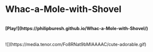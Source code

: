 # Whac-a-Mole-with-Shovel
<br>
<b>[Play!](https://philipburesh.github.io/Whac-a-Mole-with-Shovel/)</b><br>
<br>
<br>
![](https://media.tenor.com/Fo8RNat9bMIAAAAC/cute-adorable.gif)


